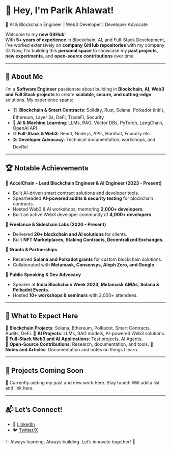 # 👋 Hey, I'm Parik Ahlawat!  
🚀 AI & Blockchain Engineer | Web3 Developer | Developer Advocate  

Welcome to my **new GitHub**!  
With **5+ years of experience** in Blockchain, AI, and Full-Stack Development, I’ve worked extensively on **company GitHub repositories** with my company ID. Now, I'm building this **personal space** to showcase my **past projects**, **new experiments**, and **open-source contributions** over time.  

---

## 🌟 **About Me**  
I’m a **Software Engineer** passionate about building in **Blockchain, AI, Web3 and Full Stack projects** to create **scalable, secure, and cutting-edge** solutions. My experience spans:  

- 🏗️ **Blockchain & Smart Contracts**: Solidity, Rust, Solana, Polkadot (ink!), Ethereum, Layer 2s, DeFi, TradeFi, Security  
- 🤖 **AI & Machine Learning**: LLMs, RAG, Vector DBs, PyTorch, LangChain, OpenAI API  
- 🌐 **Full-Stack & Web3**: React, Node.js, APIs, Hardhat, Foundry etc. 
- 🛠️ **Developer Advocacy**: Technical documentation, workshops, and DevRel  

---

## 🏆 **Notable Achievements**  

🔹 **AccelChain - Lead Blockchain Engineer & AI Engineer (2023 - Present)**  
- Built AI-driven smart contract solutions and developer tools.  
- Spearheaded **AI-powered audits & security testing** for blockchain contracts.  
- Hosted Web3 & AI workshops, mentoring **2,000+ developers**.
- Built an active Web3 developer community of **4,000+ developers**.  

🔹 **Freelance & Sidechain Labs (2020 - Present)**  
- Delivered **20+ blockchain and AI solutions** for clients.  
- Built **NFT Marketplaces, Staking Contracts, Decentralized Exchanges**.  
  

🔹 **Grants & Partnerships**  
- Received **Solana and Polkadot grants** for custom blockchain solutions.  
- Collaborated with **Metamask, Consensys, Aleph Zero, and Google**.  

🔹 **Public Speaking & Dev Advocacy**  
- Speaker at **India Blockchain Week 2023**, **Metamask AMAs**, **Solana & Polkadot Events**.  
- Hosted **10+ workshops & seminars** with 2,000+ attendees.  

---

## 🚀 **What to Expect Here**  
🔹 **Blockchain Projects**: Solana, Ethereum, Polkadot, Smart Contracts, Audits, DeFi. 
🔹 **AI Projects**: LLMs, RAG models, AI-powered Web3 solutions.  
🔹 **Full-Stack Web3 and AI Applications**: Test projects, AI Agents.  
🔹 **Open-Source Contributions**: Research, documentation, and tools. 
🔹 **Notes and Articles**: Documentation and notes on things I learn.


---

## 📌 **Projects Coming Soon**  
👷 Currently adding my past and new work here. Stay tuned! Will add a list and link here.   
 

---

## 📬 **Let’s Connect!**  
- 💼 [LinkedIn](https://www.linkedin.com/in/parik-ahlawat)  
- 🐦 [Twitter/X](https://x.com/par_ahl) 

✨ Always learning. Always building. Let’s innovate together! 🚀


<!--
**par1kahl/par1kahl** is a ✨ _special_ ✨ repository because its `README.md` (this file) appears on your GitHub profile.

Here are some ideas to get you started:

- 🔭 I’m currently working on ...
- 🌱 I’m currently learning ...
- 👯 I’m looking to collaborate on ...
- 🤔 I’m looking for help with ...
- 💬 Ask me about ...
- 📫 How to reach me: ...
- 😄 Pronouns: ...
- ⚡ Fun fact: ...
-->
